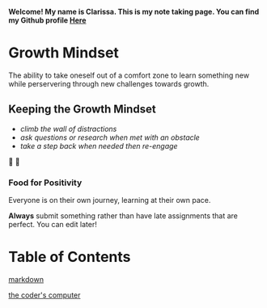 **Welcome! My name is Clarissa. This is my note taking page. You can find my Github profile [Here](https://github.com/yoshiontheloose)**

# Growth Mindset 

The ability to take oneself out of a comfort zone to learn something new while perservering through new challenges towards growth.
 
## Keeping the Growth Mindset
 
 * _climb the wall of distractions_  
 * _ask questions or research when met with an obstacle_
 * _take a step back when needed then re-engage_
  
:partying_face:	:partying_face:	

### Food for Positivity
Everyone is on their own journey, learning at their own pace. 

**Always** submit something rather than have late assignments that are perfect. You can edit later!

# Table of Contents
 
 [markdown](https://yoshiontheloose.github.io/reading-notes/markdown)
 
 [the coder's computer](https://yoshiontheloose.github.io/reading-notes/the-coders-computer)
 
 
  

